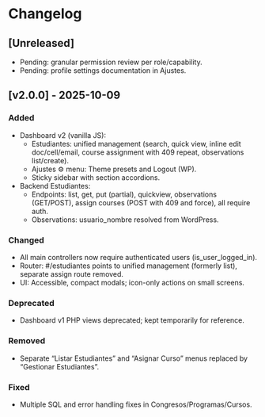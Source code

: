 # Changelog

## [Unreleased]
- Pending: granular permission review per role/capability.
- Pending: profile settings documentation in Ajustes.

## [v2.0.0] - 2025-10-09
### Added
- Dashboard v2 (vanilla JS):
  - Estudiantes: unified management (search, quick view, inline edit doc/cell/email, course assignment with 409 repeat, observations list/create).
  - Ajustes ⚙️ menu: Theme presets and Logout (WP).
  - Sticky sidebar with section accordions.
- Backend Estudiantes:
  - Endpoints: list, get, put (partial), quickview, observations (GET/POST), assign courses (POST with 409 and force), all require auth.
  - Observations: usuario_nombre resolved from WordPress.

### Changed
- All main controllers now require authenticated users (is_user_logged_in).
- Router: #/estudiantes points to unified management (formerly list), separate assign route removed.
- UI: Accessible, compact modals; icon-only actions on small screens.

### Deprecated
- Dashboard v1 PHP views deprecated; kept temporarily for reference.

### Removed
- Separate “Listar Estudiantes” and “Asignar Curso” menus replaced by “Gestionar Estudiantes”.

### Fixed
- Multiple SQL and error handling fixes in Congresos/Programas/Cursos.
